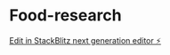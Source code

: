 # Food-research

[Edit in StackBlitz next generation editor ⚡️](https://stackblitz.com/~/github.com/Tsanhl/Food-research)